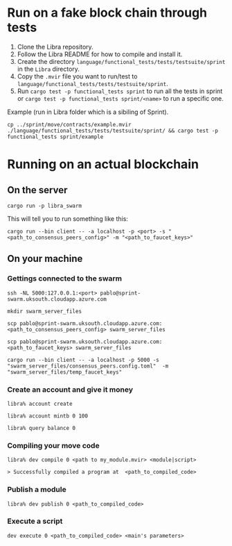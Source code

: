 # Run on a fake block chain through tests
1. Clone the Libra repository.
2. Follow the Libra README for how to compile and install it.
3. Create the directory `language/functional_tests/tests/testsuite/sprint` in the `Libra` directory.
4. Copy the `.mvir` file you want to run/test to `language/functional_tests/tests/testsuite/sprint`.
5. Run `cargo test -p functional_tests sprint` to run all the tests in sprint or `cargo test -p functional_tests sprint/<name>` to run a specific one.

Example (run in Libra folder which is a sibiling of Sprint).
```
cp ../sprint/move/contracts/example.mvir ./language/functional_tests/tests/testsuite/sprint/ && cargo test -p functional_tests sprint/example
```

# Running on an actual blockchain

## On the server
```
cargo run -p libra_swarm
```

This will tell you to run something like this:
```
cargo run --bin client -- -a localhost -p <port> -s "<path_to_consensus_peers_config>" -m "<path_to_faucet_keys>"
```

## On your machine

### Gettings connected to the swarm

```
ssh -NL 5000:127.0.0.1:<port> pablo@sprint-swarm.uksouth.cloudapp.azure.com
```

```
mkdir swarm_server_files
```

```
scp pablo@sprint-swarm.uksouth.cloudapp.azure.com:<path_to_consensus_peers_config> swarm_server_files
```

```
scp pablo@sprint-swarm.uksouth.cloudapp.azure.com:<path_to_faucet_keys> swarm_server_files
```

```
cargo run --bin client -- -a localhost -p 5000 -s "swarm_server_files/consensus_peers.config.toml"  -m "swarm_server_files/temp_faucet_keys"
```

### Create an account and give it money
```
libra% account create
```

```
libra% account mintb 0 100
```

```
libra% query balance 0
```

### Compiling your move code
```
libra% dev compile 0 <path to my_module.mvir> <module|script>

> Successfully compiled a program at  <path_to_compiled_code>
```

### Publish a module
```
libra% dev publish 0 <path_to_compiled_code>
```

### Execute a script
```
dev execute 0 <path_to_compiled_code> <main's parameters>
```